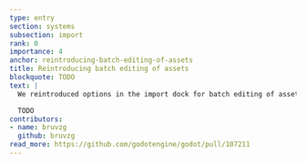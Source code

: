 ```yaml
---
type: entry
section: systems
subsection: import
rank: 0
importance: 4
anchor: reintroducing-batch-editing-of-assets
title: Reintroducing batch editing of assets
blockquote: TODO
text: |
  We reintroduced options in the import dock for batch editing of assets. These options were available in 3.x.

  TODO
contributors:
- name: bruvzg
  github: bruvzg
read_more: https://github.com/godotengine/godot/pull/107211
---
```

